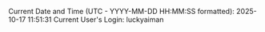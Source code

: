 Current Date and Time (UTC - YYYY-MM-DD HH:MM:SS formatted): 2025-10-17 11:51:31
Current User's Login: luckyaiman

